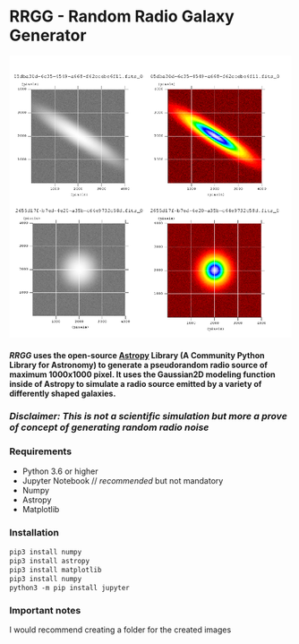 # RRGG - Random Radio Galaxy Generator
![](/mosaik.png) 

#### ***RRGG*** uses the open-source [Astropy](https://www.astropy.org/) Library (A Community Python Library for Astronomy) to generate a pseudorandom radio source of maximum 1000x1000 pixel. It uses the Gaussian2D modeling function inside of Astropy to simulate a radio source emitted by a variety of differently shaped galaxies. 
### *Disclaimer: This is not a scientific simulation but more a prove of concept of generating random radio noise*


### Requirements
  * Python 3.6 or higher
  * Jupyter Notebook  // *recommended* but not mandatory
  * Numpy
  * Astropy
  * Matplotlib
### Installation

```
pip3 install numpy
pip3 install astropy
pip3 install matplotlib
pip3 install numpy
python3 -m pip install jupyter
```
### Important notes
I would recommend creating a folder for the created images
